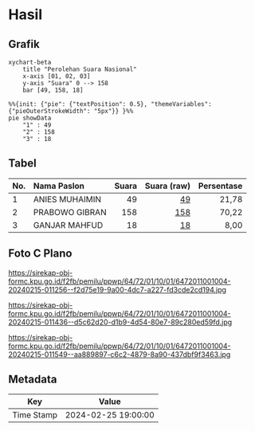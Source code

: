 # Hasil

## Grafik

```mermaid
xychart-beta
    title "Perolehan Suara Nasional"
    x-axis [01, 02, 03]
    y-axis "Suara" 0 --> 158
    bar [49, 158, 18]
```

```mermaid
%%{init: {"pie": {"textPosition": 0.5}, "themeVariables": {"pieOuterStrokeWidth": "5px"}} }%%
pie showData
    "1" : 49
    "2" : 158
    "3" : 18
```

## Tabel

| No. | Nama Paslon    | Suara | Suara (raw) | Persentase |
|:--- |:-------------- | -----:| -----------:| ----------:|
| 1   | ANIES MUHAIMIN | 49    | [49][p-1]   | 21,78      |
| 2   | PRABOWO GIBRAN | 158   | [158][p-2]  | 70,22      |
| 3   | GANJAR MAHFUD  | 18    | [18][p-3]   | 8,00       |


[p-1]: https://github.com/gigit-pemilu/pemilu-2024/blob/main/pilpres/hitung-suara/sub/64-kalimantan-timur/sub/72-kota-samarinda/sub/01-palaran/sub/1001-rawa-makmur/sub/004-tps/sub/paslon-1.txt
[p-2]: https://github.com/gigit-pemilu/pemilu-2024/blob/main/pilpres/hitung-suara/sub/64-kalimantan-timur/sub/72-kota-samarinda/sub/01-palaran/sub/1001-rawa-makmur/sub/004-tps/sub/paslon-2.txt
[p-3]: https://github.com/gigit-pemilu/pemilu-2024/blob/main/pilpres/hitung-suara/sub/64-kalimantan-timur/sub/72-kota-samarinda/sub/01-palaran/sub/1001-rawa-makmur/sub/004-tps/sub/paslon-3.txt

## Foto C Plano

https://sirekap-obj-formc.kpu.go.id/f2fb/pemilu/ppwp/64/72/01/10/01/6472011001004-20240215-011256--f2d75e19-9a00-4dc7-a227-fd3cde2cd194.jpg

https://sirekap-obj-formc.kpu.go.id/f2fb/pemilu/ppwp/64/72/01/10/01/6472011001004-20240215-011436--d5c62d20-d1b9-4d54-80e7-89c280ed59fd.jpg

https://sirekap-obj-formc.kpu.go.id/f2fb/pemilu/ppwp/64/72/01/10/01/6472011001004-20240215-011549--aa889897-c6c2-4879-8a90-437dbf9f3463.jpg


## Metadata

| Key        | Value               |
| ---------- | ------------------- |
| Time Stamp | 2024-02-25 19:00:00 |



